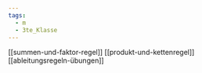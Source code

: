 ```yaml
---
tags:
  - m
  - 3te_Klasse
---
```

[[summen-und-faktor-regel]]
[[produkt-und-kettenregel]]
[[ableitungsregeln-übungen]]